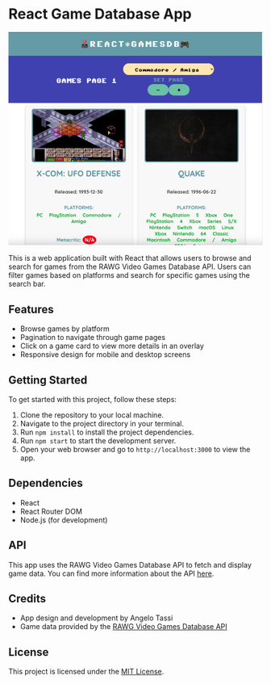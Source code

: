 # React Game Database App

![App Screenshot](screenshot.png)

This is a web application built with React that allows users to browse and search for games from the RAWG Video Games Database API. Users can filter games based on platforms and search for specific games using the search bar.

## Features

- Browse games by platform
- Pagination to navigate through game pages
- Click on a game card to view more details in an overlay
- Responsive design for mobile and desktop screens

## Getting Started

To get started with this project, follow these steps:

1. Clone the repository to your local machine.
2. Navigate to the project directory in your terminal.
3. Run `npm install` to install the project dependencies.
4. Run `npm start` to start the development server.
5. Open your web browser and go to `http://localhost:3000` to view the app.

## Dependencies

- React
- React Router DOM
- Node.js (for development)

## API

This app uses the RAWG Video Games Database API to fetch and display game data. You can find more information about the API [here](https://rawg.io/apidocs).

## Credits

- App design and development by Angelo Tassi
- Game data provided by the [RAWG Video Games Database API](https://rawg.io/apidocs)

## License

This project is licensed under the [MIT License](LICENSE).

